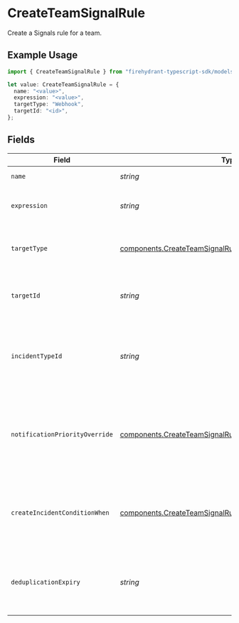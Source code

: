# CreateTeamSignalRule

Create a Signals rule for a team.

## Example Usage

```typescript
import { CreateTeamSignalRule } from "firehydrant-typescript-sdk/models/components";

let value: CreateTeamSignalRule = {
  name: "<value>",
  expression: "<value>",
  targetType: "Webhook",
  targetId: "<id>",
};
```

## Fields

| Field                                                                                                                                      | Type                                                                                                                                       | Required                                                                                                                                   | Description                                                                                                                                |
| ------------------------------------------------------------------------------------------------------------------------------------------ | ------------------------------------------------------------------------------------------------------------------------------------------ | ------------------------------------------------------------------------------------------------------------------------------------------ | ------------------------------------------------------------------------------------------------------------------------------------------ |
| `name`                                                                                                                                     | *string*                                                                                                                                   | :heavy_check_mark:                                                                                                                         | The rule's name.                                                                                                                           |
| `expression`                                                                                                                               | *string*                                                                                                                                   | :heavy_check_mark:                                                                                                                         | The CEL expression that defines the rule.                                                                                                  |
| `targetType`                                                                                                                               | [components.CreateTeamSignalRuleTargetType](../../models/components/createteamsignalruletargettype.md)                                     | :heavy_check_mark:                                                                                                                         | The type of target that the rule will notify when matched.                                                                                 |
| `targetId`                                                                                                                                 | *string*                                                                                                                                   | :heavy_check_mark:                                                                                                                         | The ID of the target that the rule will notify when matched.                                                                               |
| `incidentTypeId`                                                                                                                           | *string*                                                                                                                                   | :heavy_minus_sign:                                                                                                                         | The ID of an incident type that should be used when an alert is promoted to an incident                                                    |
| `notificationPriorityOverride`                                                                                                             | [components.CreateTeamSignalRuleNotificationPriorityOverride](../../models/components/createteamsignalrulenotificationpriorityoverride.md) | :heavy_minus_sign:                                                                                                                         | A notification priority that will be set on the resulting alert (default: HIGH)                                                            |
| `createIncidentConditionWhen`                                                                                                              | [components.CreateTeamSignalRuleCreateIncidentConditionWhen](../../models/components/createteamsignalrulecreateincidentconditionwhen.md)   | :heavy_minus_sign:                                                                                                                         | Determines when an incident should be created when this rule is matched                                                                    |
| `deduplicationExpiry`                                                                                                                      | *string*                                                                                                                                   | :heavy_minus_sign:                                                                                                                         | The amount of time alerts created from this rule will be deduplicated                                                                      |